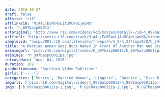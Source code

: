```yaml
---
date: 2018-10-27
draft: false
affsite: "r18"
afflinkr18: "NjA4LjEuMS4xLjAuMC4wLjAuMA"
url: "h_897basp00011"
urloriginal: "http://www.r18.com/videos/vod/movies/detail/-/id=h_897basp00011"
urlfinal: "http://media.r18.com/track/NjA4LjEuMS4xLjAuMC4wLjAuMA/videos/vod/movies/detail/-/id=h_897basp00011"
samplevid: "awspv3001.r18.com/litevideo/freepv/h/h_2/h_244supa038/h_244supa038_dmb_w.mp4"
title: "A Married Woman Gets Buck Naked In Front Of Another Man And Starts French Kissing Him As Her Presses Her Pussy, Dripping With Lust, Up Against His Rock Hard Cock When A Married Woman Goes Bad Chapter 1"
mainimgurl: "pics.r18.com/digital/video/h_897basp00011/h_897basp00011ps.jpg"
mainimgs: "h_897basp00011ps.jpg"
releasedate: "Aug. 04, 2016"
duration: 169
productioncomp: "Sarutoru Video Publisher"
girls: ['----']
categories: ['Series', 'Married Woman', 'Lingerie', 'Quickie', 'Kiss Kiss', 'Sexy']
imgurls: ['pics.r18.com/digital/video/h_897basp00011/h_897basp00011jp-1.jpg', 'pics.r18.com/digital/video/h_897basp00011/h_897basp00011jp-2.jpg', 'pics.r18.com/digital/video/h_897basp00011/h_897basp00011jp-3.jpg', 'pics.r18.com/digital/video/h_897basp00011/h_897basp00011jp-4.jpg', 'pics.r18.com/digital/video/h_897basp00011/h_897basp00011jp-5.jpg', 'pics.r18.com/digital/video/h_897basp00011/h_897basp00011jp-6.jpg', 'pics.r18.com/digital/video/h_897basp00011/h_897basp00011jp-7.jpg', 'pics.r18.com/digital/video/h_897basp00011/h_897basp00011jp-8.jpg', 'pics.r18.com/digital/video/h_897basp00011/h_897basp00011jp-9.jpg', 'pics.r18.com/digital/video/h_897basp00011/h_897basp00011jp-10.jpg', 'pics.r18.com/digital/video/h_897basp00011/h_897basp00011jp-11.jpg', 'pics.r18.com/digital/video/h_897basp00011/h_897basp00011jp-12.jpg', 'pics.r18.com/digital/video/h_897basp00011/h_897basp00011jp-13.jpg', 'pics.r18.com/digital/video/h_897basp00011/h_897basp00011jp-14.jpg', 'pics.r18.com/digital/video/h_897basp00011/h_897basp00011jp-15.jpg', 'pics.r18.com/digital/video/h_897basp00011/h_897basp00011jp-16.jpg', 'pics.r18.com/digital/video/h_897basp00011/h_897basp00011jp-17.jpg', 'pics.r18.com/digital/video/h_897basp00011/h_897basp00011jp-18.jpg', 'pics.r18.com/digital/video/h_897basp00011/h_897basp00011jp-19.jpg', 'pics.r18.com/digital/video/h_897basp00011/h_897basp00011jp-20.jpg']
imgs: ['h_897basp00011jp-1.jpg', 'h_897basp00011jp-2.jpg', 'h_897basp00011jp-3.jpg', 'h_897basp00011jp-4.jpg', 'h_897basp00011jp-5.jpg', 'h_897basp00011jp-6.jpg', 'h_897basp00011jp-7.jpg', 'h_897basp00011jp-8.jpg', 'h_897basp00011jp-9.jpg', 'h_897basp00011jp-10.jpg', 'h_897basp00011jp-11.jpg', 'h_897basp00011jp-12.jpg', 'h_897basp00011jp-13.jpg', 'h_897basp00011jp-14.jpg', 'h_897basp00011jp-15.jpg', 'h_897basp00011jp-16.jpg', 'h_897basp00011jp-17.jpg', 'h_897basp00011jp-18.jpg', 'h_897basp00011jp-19.jpg', 'h_897basp00011jp-20.jpg']
---
```

